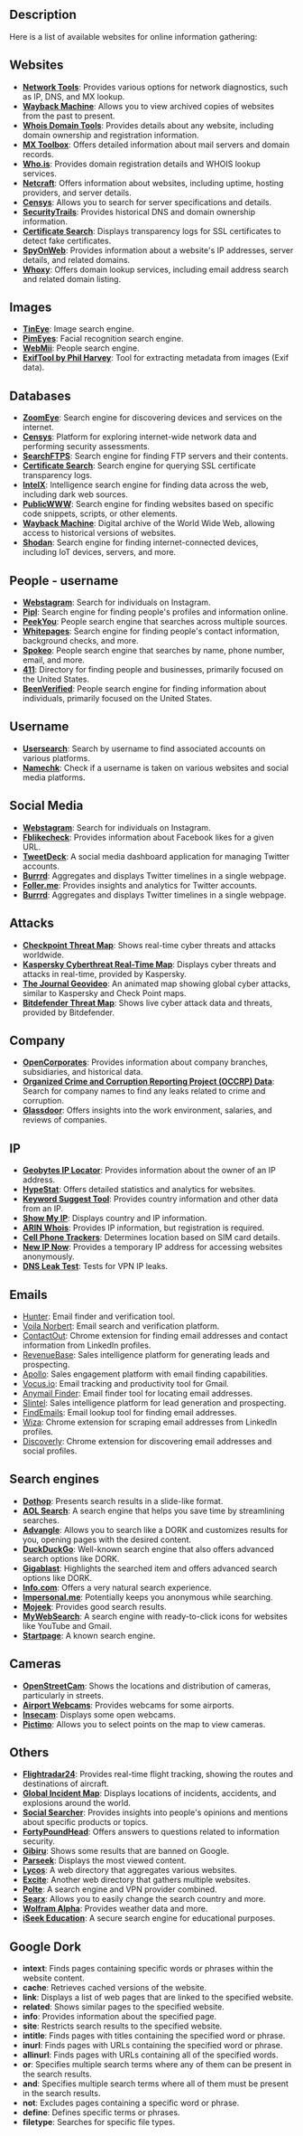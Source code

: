 ## Description

Here is a list of available websites for online information gathering:

## Websites
- **[Network Tools](https://network-tools.webwiz.net/)**: Provides various options for network diagnostics, such as IP, DNS, and MX lookup.
- **[Wayback Machine](https://web.archive.org/)**: Allows you to view archived copies of websites from the past to present.
- **[Whois Domain Tools](https://whois.domaintools.com/)**: Provides details about any website, including domain ownership and registration information.
- **[MX Toolbox](https://mxtoolbox.com/MXLookup.aspx)**: Offers detailed information about mail servers and domain records.
- **[Who.is](https://who.is/)**: Provides domain registration details and WHOIS lookup services.
- **[Netcraft](https://www.netcraft.com/)**: Offers information about websites, including uptime, hosting providers, and server details.
- **[Censys](https://censys.io/)**: Allows you to search for server specifications and details.
- **[SecurityTrails](https://securitytrails.com)**: Provides historical DNS and domain ownership information.
- **[Certificate Search](https://crt.sh/)**: Displays transparency logs for SSL certificates to detect fake certificates.
- **[SpyOnWeb](http://spyonweb.com/)**: Provides information about a website's IP addresses, server details, and related domains.
- **[Whoxy](www.whoxy.com)**: Offers domain lookup services, including email address search and related domain listing.

## Images
- **[TinEye](www.tineye.com)**: Image search engine.
- **[PimEyes](https://pimeyes.com)**: Facial recognition search engine.
- **[WebMii](http://webmii.com/)**: People search engine.
- **[ExifTool by Phil Harvey](http://exif.regex.info/exif.cgi)**: Tool for extracting metadata from images (Exif data).

## Databases 
- **[ZoomEye](zoomeye.org)**: Search engine for discovering devices and services on the internet.
- **[Censys](censys.io)**: Platform for exploring internet-wide network data and performing security assessments.
- **[SearchFTPS](https://www.searchftps.net/)**: Search engine for finding FTP servers and their contents.
- **[Certificate Search](https://crt.sh/)**: Search engine for querying SSL certificate transparency logs.
- **[IntelX](https://intelx.io/)**: Intelligence search engine for finding data across the web, including dark web sources.
- **[PublicWWW](https://publicwww.com/)**: Search engine for finding websites based on specific code snippets, scripts, or other elements.
- **[Wayback Machine](https://web.archive.org/)**: Digital archive of the World Wide Web, allowing access to historical versions of websites.
- **[Shodan](shodan.io)**: Search engine for finding internet-connected devices, including IoT devices, servers, and more.

## People - username
- **[Webstagram](https://webstagram.org/)**: Search for individuals on Instagram.
- **[Pipl](https://pipl.com/)**: Search engine for finding people's profiles and information online.
- **[PeekYou](www.peekyou.com/)**: People search engine that searches across multiple sources.
- **[Whitepages](https://www.whitepages.com)**: Search engine for finding people's contact information, background checks, and more.
- **[Spokeo](www.spokeo.com)**: People search engine that searches by name, phone number, email, and more.
- **[411](https://www.411.com/)**: Directory for finding people and businesses, primarily focused on the United States.
- **[BeenVerified](https://www.beenverified.com/)**: People search engine for finding information about individuals, primarily focused on the United States.

## Username
- **[Usersearch](https://usersearch.org)**: Search by username to find associated accounts on various platforms.
- **[Namechk](https://namechk.com/)**: Check if a username is taken on various websites and social media platforms.

## Social Media
- **[Webstagram](https://webstagram.org/)**: Search for individuals on Instagram.
- **[Fblikecheck](http://www.fblikecheck.com/)**: Provides information about Facebook likes for a given URL.
- **[TweetDeck](http://decktweetdeck.twitter.com/)**: A social media dashboard application for managing Twitter accounts.
- **[Burrrd](https://burrrd.com/)**: Aggregates and displays Twitter timelines in a single webpage.
- **[Foller.me](https://foller.me/)**: Provides insights and analytics for Twitter accounts.
- **[Burrrd](https://burrrd.com/)**: Aggregates and displays Twitter timelines in a single webpage.

## Attacks
- **[Checkpoint Threat Map](https://threatmap.checkpoint.com/ThreatPortal/livemap.html)**: Shows real-time cyber threats and attacks worldwide.
- **[Kaspersky Cyberthreat Real-Time Map](https://cybermap.kaspersky.com/)**: Displays cyber threats and attacks in real-time, provided by Kaspersky.
- **[The Journal Geovideo](http://c3.thejournal.ie/media/2013/05/geovideo.gif)**: An animated map showing global cyber attacks, similar to Kaspersky and Check Point maps.
- **[Bitdefender Threat Map](https://threatmap.bitdefender.com/)**: Shows live cyber attack data and threats, provided by Bitdefender.

## Company
- **[OpenCorporates](opencorporates.com)**: Provides information about company branches, subsidiaries, and historical data.
- **[Organized Crime and Corruption Reporting Project (OCCRP) Data](data.occrp.org)**: Search for company names to find any leaks related to crime and corruption.
- **[Glassdoor](www.glassdoor.com)**: Offers insights into the work environment, salaries, and reviews of companies.

## IP 
- **[Geobytes IP Locator](http://www.geobytes.com/IpLocator)**: Provides information about the owner of an IP address.
- **[HypeStat](https://hypestat.com)**: Offers detailed statistics and analytics for websites.
- **[Keyword Suggest Tool](https://www.keyword-suggest-tool.com/search/fb-urls1.com.wenotify.net/)**: Provides country information and other data from an IP.
- **[Show My IP](www.showmyip.gr)**: Displays country and IP information.
- **[ARIN Whois](https://search.arin.net)**: Provides IP information, but registration is required.
- **[Cell Phone Trackers](https://cellphonetrackers.org/gsm/gsm-tracker.php)**: Determines location based on SIM card details.
- **[New IP Now](newipnow.com/)**: Provides a temporary IP address for accessing websites anonymously.
- **[DNS Leak Test](https://www.dnsleaktest.com/)**: Tests for VPN IP leaks.

## Emails 
- [Hunter](https://hunter.io): Email finder and verification tool.
- [Voila Norbert](https://www.voilanorbert.com/): Email search and verification platform.
- [ContactOut](https://contactout.com/): Chrome extension for finding email addresses and contact information from LinkedIn profiles.
- [RevenueBase](https://www.revenuebase.com/): Sales intelligence platform for generating leads and prospecting.
- [Apollo](https://www.apollo.io/): Sales engagement platform with email finding capabilities.
- [Vocus.io](https://www.vocus.io/): Email tracking and productivity tool for Gmail.
- [Anymail Finder](https://anymailfinder.com/): Email finder tool for locating email addresses.
- [Slintel](https://www.slintel.com/): Sales intelligence platform for lead generation and prospecting.
- [FindEmails](https://www.findemails.com/): Email lookup tool for finding email addresses.
- [Wiza](https://wiza.co/): Chrome extension for scraping email addresses from LinkedIn profiles.
- [Discoverly](https://discover.ly/): Chrome extension for discovering email addresses and social profiles.

## Search engines
- **[Dothop](http://dothop.com/)**: Presents search results in a slide-like format.
- **[AOL Search](https://search.aol.com/)**: A search engine that helps you save time by streamlining searches.
- **[Advangle](http://advangle.com/)**: Allows you to search like a DORK and customizes results for you, opening pages with the desired content.
- **[DuckDuckGo](https://duckduckgo.com/)**: Well-known search engine that also offers advanced search options like DORK.
- **[Gigablast](https://www.gigablast.com/)**: Highlights the searched item and offers advanced search options like DORK.
- **[Info.com](http://www.info.com/)**: Offers a very natural search experience.
- **[Impersonal.me](http://www.impersonal.me/)**: Potentially keeps you anonymous while searching.
- **[Mojeek](https://www.mojeek.com/)**: Provides good search results.
- **[MyWebSearch](http://home.mywebsearch.com/)**: A search engine with ready-to-click icons for websites like YouTube and Gmail.
- **[Startpage](https://www.startpage.com/)**: A known search engine.

## Cameras
- **[OpenStreetCam](https://openstreetcam.org/map/@29.821582720575016,39.8583984375,5z)**: Shows the locations and distribution of cameras, particularly in streets.
- **[Airport Webcams](https://airportwebcams.net/)**: Provides webcams for some airports.
- **[Insecam](https://www.insecam.org/en/)**: Displays some open webcams.
- **[Pictimo](https://www.pictimo.com/map)**: Allows you to select points on the map to view cameras.

## Others
- **[Flightradar24](https://www.flightradar24.com/23.64,48.10/5)**: Provides real-time flight tracking, showing the routes and destinations of aircraft.
- **[Global Incident Map](www.globalincidentmap.com/)**: Displays locations of incidents, accidents, and explosions around the world.
- **[Social Searcher](https://www.social-searcher.com/social-mention/)**: Provides insights into people's opinions and mentions about specific products or topics.
- **[FortyPoundHead](www.fortypoundhead.com)**: Offers answers to questions related to information security.
- **[Gibiru](https://gibiru.com/)**: Shows some results that are banned on Google.
- **[Parseek](https://www.parseek.com/)**: Displays the most viewed content.
- **[Lycos](http://www.lycos.com/)**: A web directory that aggregates various websites.
- **[Excite](http://www.excite.com/)**: Another web directory that gathers multiple websites.
- **[Polte](http://www.polte.org/)**: A search engine and VPN provider combined.
- **[Searx](https://searx.me/)**: Allows you to easily change the search country and more.
- **[Wolfram Alpha](https://www.wolframalpha.com/)**: Provides weather data and more.
- **[iSeek Education](http://education.iseek.com/iseek/home.page)**: A secure search engine for educational purposes.


## Google Dork
- **intext**: Finds pages containing specific words or phrases within the website content.
- **cache**: Retrieves cached versions of the website.
- **link**: Displays a list of web pages that are linked to the specified website.
- **related**: Shows similar pages to the specified website.
- **info**: Provides information about the specified page.
- **site**: Restricts search results to the specified website.
- **intitle**: Finds pages with titles containing the specified word or phrase.
- **inurl**: Finds pages with URLs containing the specified word or phrase.
- **allinurl**: Finds pages with URLs containing all of the specified words.
- **or**: Specifies multiple search terms where any of them can be present in the search results.
- **and**: Specifies multiple search terms where all of them must be present in the search results.
- **not**: Excludes pages containing a specific word or phrase.
- **define**: Defines specific terms or phrases.
- **filetype**: Searches for specific file types.

